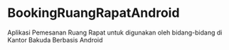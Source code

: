 # BookingRuangRapatAndroid
Aplikasi Pemesanan Ruang Rapat untuk digunakan oleh bidang-bidang di Kantor Bakuda Berbasis Android
